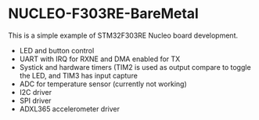 # NUCLEO-F303RE-BareMetal
This is a simple example of STM32F303RE Nucleo board development.
- LED and button control
- UART with IRQ for RXNE and DMA enabled for TX
- Systick and hardware timers (TIM2 is used as output compare to toggle the LED, and TIM3 has input capture
- ADC for temperature sensor (currently not working)
- I2C driver
- SPI driver
- ADXL365 accelerometer driver
